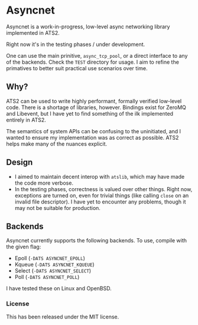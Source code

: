 # Asyncnet

Asyncnet is a work-in-progress, low-level async networking library implemented in ATS2.

Right now it's in the testing phases / under development. 

One can use the main prinitive, `async_tcp_pool`, or a direct interface to any of the
backends. Check the `TEST` directory for usage.  I aim to refine the primatives 
to better suit practical use scenarios over time. 

## Why?

ATS2 can be used to write highly performant, formally verified low-level code.  There
is a shortage of libraries, however.  Bindings exist for ZeroMQ and Libevent, but
I have yet to find something of the ilk implemented entirely in ATS2.

The semantics of system APIs can be confusing to the  uninitiated, and I wanted
to ensure my implementation was as correct as possible.  ATS2 helps make many of the
nuances explicit.

## Design

- I aimed to maintain decent interop with `atslib`, which may have made the code more verbose.
- In the testing phases, correctness is valued over other things.  Right now, exceptions are turned
  on, even for trivial things (like calling `close` on an invalid file descriptor).  I have yet
  to encounter any problems, though it may not be suitable for production.

## Backends

Asyncnet currently supports the following backends.  To use, compile
with the given flag:
- Epoll (`-DATS ASYNCNET_EPOLL`)
- Kqueue (`-DATS ASYNCNET_KQUEUE`)
- Select (`-DATS ASYNCNET_SELECT`)
- Poll   (`-DATS ASYNCNET_POLL`)

I have tested these on Linux and OpenBSD.

### License

This has been released under the MIT license.
